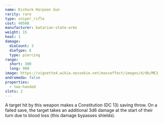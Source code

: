 ```yaml
---
name: Kishock Harpoon Gun
rarity: rare
type: sniper_rifle
cost: 40500
manufacturer: batarian-state-arms
weight: 15
heat: 1
damage:
  dieCount: 3
  dieType: 6
  type: piercing
range:
  short: 300
  long: 900
image: https://vignette4.wikia.nocookie.net/masseffect/images/d/db/ME3_Kishock_Harpoon_Gun.png/revision/latest?cb=20120411201323
andromeda: false
properties:
  - two-handed
slots: 2
---
```

A target hit by this weapon makes a Constitution (DC 13) saving throw. On a failed save, the target 
takes an additional 3d6 damage at the start of their turn due to blood loss (this damage bypasses 
shields).